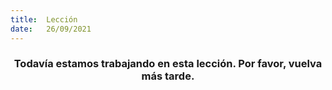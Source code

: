 ```yaml
---
title:  Lección
date:   26/09/2021
---
```


### <center>Todavía estamos trabajando en esta lección. Por favor, vuelva más tarde.</center>